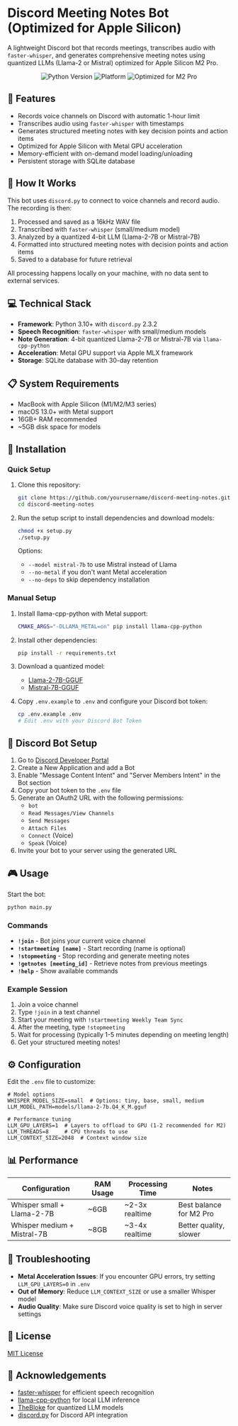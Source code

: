 # Discord Meeting Notes Bot (Optimized for Apple Silicon)

A lightweight Discord bot that records meetings, transcribes audio with `faster-whisper`, and generates comprehensive meeting notes using quantized LLMs (Llama-2 or Mistral) optimized for Apple Silicon M2 Pro.

<p align="center">
  <img src="https://img.shields.io/badge/python-3.10+-blue.svg" alt="Python Version">
  <img src="https://img.shields.io/badge/platform-macOS-lightgrey.svg" alt="Platform">
  <img src="https://img.shields.io/badge/optimized-M2%20Pro-orange.svg" alt="Optimized for M2 Pro">
</p>

## 🌟 Features

- Records voice channels on Discord with automatic 1-hour limit
- Transcribes audio using `faster-whisper` with timestamps
- Generates structured meeting notes with key decision points and action items
- Optimized for Apple Silicon with Metal GPU acceleration
- Memory-efficient with on-demand model loading/unloading
- Persistent storage with SQLite database

## 🧠 How It Works

This bot uses `discord.py` to connect to voice channels and record audio. The recording is then:

1. Processed and saved as a 16kHz WAV file
2. Transcribed with `faster-whisper` (small/medium model)
3. Analyzed by a quantized 4-bit LLM (Llama-2-7B or Mistral-7B)
4. Formatted into structured meeting notes with decision points and action items
5. Saved to a database for future retrieval

All processing happens locally on your machine, with no data sent to external services.

## 💻 Technical Stack

- **Framework**: Python 3.10+ with `discord.py` 2.3.2
- **Speech Recognition**: `faster-whisper` with small/medium models
- **Note Generation**: 4-bit quantized Llama-2-7B or Mistral-7B via `llama-cpp-python`
- **Acceleration**: Metal GPU support via Apple MLX framework
- **Storage**: SQLite database with 30-day retention

## 📋 System Requirements

- MacBook with Apple Silicon (M1/M2/M3 series)
- macOS 13.0+ with Metal support
- 16GB+ RAM recommended
- ~5GB disk space for models

## 🚀 Installation

### Quick Setup

1. Clone this repository:

   ```bash
   git clone https://github.com/yourusername/discord-meeting-notes.git
   cd discord-meeting-notes
   ```

2. Run the setup script to install dependencies and download models:

   ```bash
   chmod +x setup.py
   ./setup.py
   ```

   Options:

   - `--model mistral-7b` to use Mistral instead of Llama
   - `--no-metal` if you don't want Metal acceleration
   - `--no-deps` to skip dependency installation

### Manual Setup

1. Install llama-cpp-python with Metal support:

   ```bash
   CMAKE_ARGS="-DLLAMA_METAL=on" pip install llama-cpp-python
   ```

2. Install other dependencies:

   ```bash
   pip install -r requirements.txt
   ```

3. Download a quantized model:

   - [Llama-2-7B-GGUF](https://huggingface.co/TheBloke/Llama-2-7B-GGUF/resolve/main/llama-2-7b.Q4_K_M.gguf)
   - [Mistral-7B-GGUF](https://huggingface.co/TheBloke/Mistral-7B-v0.1-GGUF/resolve/main/mistral-7b-v0.1.Q4_K_M.gguf)

4. Copy `.env.example` to `.env` and configure your Discord bot token:
   ```bash
   cp .env.example .env
   # Edit .env with your Discord Bot Token
   ```

## 💬 Discord Bot Setup

1. Go to [Discord Developer Portal](https://discord.com/developers/applications)
2. Create a New Application and add a Bot
3. Enable "Message Content Intent" and "Server Members Intent" in the Bot section
4. Copy your bot token to the `.env` file
5. Generate an OAuth2 URL with the following permissions:
   - `bot`
   - `Read Messages/View Channels`
   - `Send Messages`
   - `Attach Files`
   - `Connect` (Voice)
   - `Speak` (Voice)
6. Invite your bot to your server using the generated URL

## 🎮 Usage

Start the bot:

```bash
python main.py
```

### Commands

- **`!join`** - Bot joins your current voice channel
- **`!startmeeting [name]`** - Start recording (name is optional)
- **`!stopmeeting`** - Stop recording and generate meeting notes
- **`!getnotes [meeting_id]`** - Retrieve notes from previous meetings
- **`!help`** - Show available commands

### Example Session

1. Join a voice channel
2. Type `!join` in a text channel
3. Start your meeting with `!startmeeting Weekly Team Sync`
4. After the meeting, type `!stopmeeting`
5. Wait for processing (typically 1-5 minutes depending on meeting length)
6. Get your structured meeting notes!

## ⚙️ Configuration

Edit the `.env` file to customize:

```
# Model options
WHISPER_MODEL_SIZE=small  # Options: tiny, base, small, medium
LLM_MODEL_PATH=models/llama-2-7b.Q4_K_M.gguf

# Performance tuning
LLM_GPU_LAYERS=1  # Layers to offload to GPU (1-2 recommended for M2)
LLM_THREADS=8     # CPU threads to use
LLM_CONTEXT_SIZE=2048  # Context window size
```

## 📊 Performance

| Configuration               | RAM Usage | Processing Time | Notes                   |
| --------------------------- | --------- | --------------- | ----------------------- |
| Whisper small + Llama-2-7B  | ~6GB      | ~2-3x realtime  | Best balance for M2 Pro |
| Whisper medium + Mistral-7B | ~8GB      | ~3-4x realtime  | Better quality, slower  |

## 🔧 Troubleshooting

- **Metal Acceleration Issues**: If you encounter GPU errors, try setting `LLM_GPU_LAYERS=0` in `.env`
- **Out of Memory**: Reduce `LLM_CONTEXT_SIZE` or use a smaller Whisper model
- **Audio Quality**: Make sure Discord voice quality is set to high in server settings

## 📄 License

[MIT License](LICENSE)

## 🙏 Acknowledgements

- [faster-whisper](https://github.com/guillaumekln/faster-whisper) for efficient speech recognition
- [llama-cpp-python](https://github.com/abetlen/llama-cpp-python) for local LLM inference
- [TheBloke](https://huggingface.co/TheBloke) for quantized LLM models
- [discord.py](https://github.com/Rapptz/discord.py) for Discord API integration
